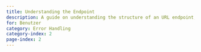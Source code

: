 ```yaml
---
title: Understanding the Endpoint
description: A guide on understanding the structure of an URL endpoint, in case you want to further research an issue with an addon.
for: Benutzer
category: Error Handling
category-index: 2
page-index: 2
---
```


